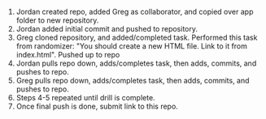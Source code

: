 1. Jordan created repo, added Greg as collaborator, and copied over app folder to new repository.
2. Jordan added initial commit and pushed to repository.
3. Greg cloned repository, and added/completed task. Performed this task from randomizer: "You should create a new HTML file. Link to it from index.html". Pushed up to repo
4. Jordan pulls repo down, adds/completes task, then adds, commits, and pushes to repo.
5. Greg pulls repo down, adds/completes task, then adds, commits, and pushes to repo.
6. Steps 4-5 repeated until drill is complete.
7. Once final push is done, submit link to this repo.